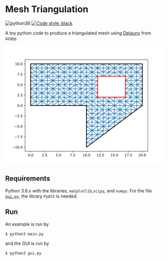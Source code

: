 # Mesh Triangulation

![python36](https://img.shields.io/badge/python-3.6-blue.svg)
[![Code style: black](https://img.shields.io/badge/code%20style-black-000000.svg)](https://github.com/python/black)

A toy python code to produce a triangulated mesh using [Delauny](https://docs.scipy.org/doc/scipy/reference/generated/scipy.spatial.Delaunay.html) from scipy.

![Example Mesh](./pictures/Figure_1.svg)

## Requirements
Python 3.6.x with the libraries, `matplotlib`,`scipy`, and `numpy`. For the file [`gui.py`](./gui.py), the library `PyQt5` is needed.

## Run
An example is run by 
```bash
$ python3 main.py
````
and the GUI is run by
```bash
$ python3 gui.py
```
